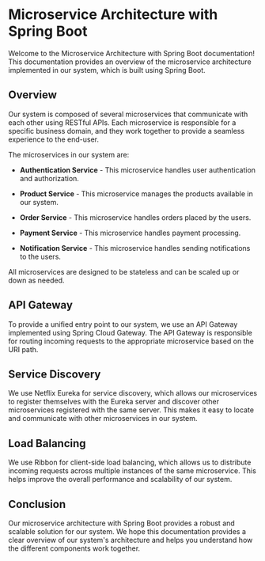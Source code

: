 # Microservice Architecture with Spring Boot

Welcome to the Microservice Architecture with Spring Boot documentation! This documentation provides an overview of the microservice architecture implemented in our system, which is built using Spring Boot.

## Overview

Our system is composed of several microservices that communicate with each other using RESTful APIs. Each microservice is responsible for a specific business domain, and they work together to provide a seamless experience to the end-user.

The microservices in our system are:

* **Authentication Service** - This microservice handles user authentication and authorization.

* **Product Service** - This microservice manages the products available in our system.

* **Order Service** - This microservice handles orders placed by the users.

* **Payment Service** - This microservice handles payment processing.

* **Notification Service** - This microservice handles sending notifications to the users.

All microservices are designed to be stateless and can be scaled up or down as needed.

## API Gateway

To provide a unified entry point to our system, we use an API Gateway implemented using Spring Cloud Gateway. The API Gateway is responsible for routing incoming requests to the appropriate microservice based on the URI path.

## Service Discovery

We use Netflix Eureka for service discovery, which allows our microservices to register themselves with the Eureka server and discover other microservices registered with the same server. This makes it easy to locate and communicate with other microservices in our system.

## Load Balancing

We use Ribbon for client-side load balancing, which allows us to distribute incoming requests across multiple instances of the same microservice. This helps improve the overall performance and scalability of our system.

## Conclusion

Our microservice architecture with Spring Boot provides a robust and scalable solution for our system. We hope this documentation provides a clear overview of our system's architecture and helps you understand how the different components work together.
